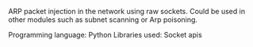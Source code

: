 ARP packet injection in the network using raw sockets. 
Could be used in other modules such as subnet 
scanning or Arp poisoning.

Programming language: Python
Libraries used: Socket apis
